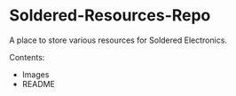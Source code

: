 # Soldered-Resources-Repo
A place to store various resources for Soldered Electronics. 

Contents:
- Images
- README
